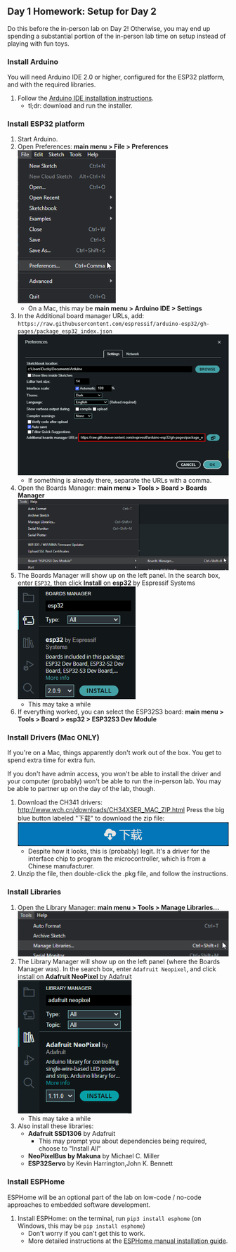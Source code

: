 ## Day 1 Homework: Setup for Day 2

Do this before the in-person lab on Day 2!
Otherwise, you may end up spending a substantial portion of the in-person lab time on setup instead of playing with fun toys.


### Install Arduino

You will need Arduino IDE 2.0 or higher, configured for the ESP32 platform, and with the required libraries.

1. Follow the [Arduino IDE installation instructions](https://support.arduino.cc/hc/en-us/articles/360019833020-Download-and-install-Arduino-IDE).
   - tl;dr: download and run the installer. 


### Install ESP32 platform

1. Start Arduino.
2. Open Preferences: **main menu > File > Preferences**  
   ![img.png](arduino-file-preferences.png)
   - On a Mac, this may be **main menu > Arduino IDE > Settings**
3. In the Additional board manager URLs, add:  
   `https://raw.githubusercontent.com/espressif/arduino-esp32/gh-pages/package_esp32_index.json`  
   ![img.png](arduino-board-urls.png)
   - If something is already there, separate the URLs with a comma.
4. Open the Boards Manager: **main menu > Tools > Board > Boards Manager**  
   ![img.png](arduino-board-manager.png)
5. The Boards Manager will show up on the left panel.
   In the search box, enter `ESP32`, then click **Install** on **esp32** by Espressif Systems  
   ![img.png](arduino-board-manager-esp32.png)
   - This may take a while
6. If everything worked, you can select the ESP32S3 board: **main menu > Tools > Board > esp32 > ESP32S3 Dev Module**  


### Install Drivers (Mac ONLY)

If you're on a Mac, things apparently don't work out of the box.
You get to spend extra time for extra fun.

If you don't have admin access, you won't be able to install the driver and your computer (probably) won't be able to run the in-person lab.
You may be able to partner up on the day of the lab, though.

1. Download the CH341 drivers: http://www.wch.cn/downloads/CH34XSER_MAC_ZIP.html
   Press the big blue button labeled "下载" to download the zip file:  
   ![img.png](ch34x-download.png)
   - Despite how it looks, this is (probably) legit.
     It's a driver for the interface chip to program the microcontroller, which is from a Chinese manufacturer.
2. Unzip the file, then double-click the .pkg file, and follow the instructions.


### Install Libraries

1. Open the Library Manager: **main menu > Tools > Manage Libraries...**  
   ![img.png](arduino-library-manager)
2. The Library Manager will show up on the left panel (where the Boards Manager was).
   In the search box, enter `Adafruit Neopixel`, and click install on **Adafruit NeoPixel** by Adafruit  
   ![img.png](arduino-library-neopixel.png)
   - This may take a while
3. Also install these libraries:
   - **Adafruit SSD1306** by Adafruit
     - This may prompt you about dependencies being required, choose to "Install All"
   - **NeoPixelBus by Makuna** by Michael C. Miller 
   - **ESP32Servo** by Kevin Harrington,John K. Bennett


### Install ESPHome

ESPHome will be an optional part of the lab on low-code / no-code approaches to embedded software development.

1. Install ESPHome: on the terminal, run `pip3 install esphome` (on Windows, this may be `pip install esphome`) 
   - Don't worry if you can't get this to work.
   - More detailed instructions at the [ESPHome manual installation guide](https://esphome.io/guides/installing_esphome.html).
